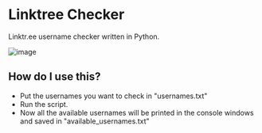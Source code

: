 # Linktree Checker
Linktr.ee username checker written in Python.

![image](https://media.discordapp.net/attachments/807370490389856299/1095876089349419109/image.png)

## How do I use this?
- Put the usernames you want to check in "usernames.txt"
- Run the script.
- Now all the available usernames will be printed in the console windows and saved in "available_usernames.txt"
